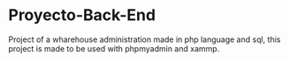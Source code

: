# Proyecto-Back-End
Project of a wharehouse administration made in php language and sql, this project is made to be used with phpmyadmin and xammp.
